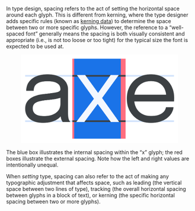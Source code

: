 In type design, spacing refers to the act of setting the horizontal space around each glyph. This is different from kerning, where the type designer adds specific rules (known as [kerning data](/glossary/kerning_kerning_pairs)) to determine the space between two or more specific glyphs. However, the reference to a “well-spaced font” generally means the spacing is both visually consistent and appropriate (i.e., is not too loose or too tight) for the typical size the font is expected to be used at.

<figure>

![The word “axe” with the baseline and x-height shown, and the “x” character highlighted to demonstrate the horizontal spaces inside and outside the glyph.](images/thumbnail.svg)

</figure>
<figcaption>The blue box illustrates the internal spacing within the “x” glyph; the red boxes illustrate the external spacing. Note how the left and right values are intentionally unequal.</figcaption>

When *setting* type, spacing can also refer to the act of making any typographic adjustment that affects space, such as leading (the vertical space between two lines of type), tracking (the overall horizontal spacing between glyphs in a block of text), or kerning (the specific horizontal spacing between two or more glyphs).